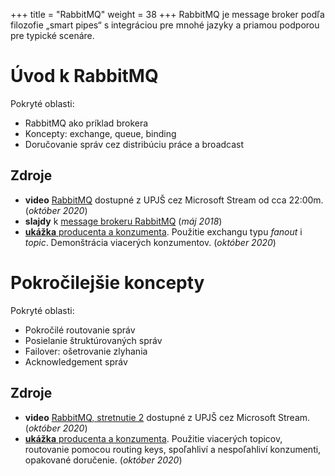 +++
title = "RabbitMQ"
weight = 38
+++
RabbitMQ je message broker podľa filozofie „smart pipes“ s integráciou pre mnohé jazyky a priamou podporou pre typické scenáre.
<!-- more -->

Úvod k RabbitMQ
================

Pokryté oblasti:

- RabbitMQ ako príklad brokera
- Koncepty: exchange, queue, binding
- Doručovanie správ cez distribúciu práce a broadcast

## Zdroje

- **video** [RabbitMQ](https://web.microsoftstream.com/video/657e4fea-bfd1-435e-a652-c848050aa0ac?list=studio) dostupné z UPJŠ cez Microsoft Stream od cca 22:00m. (*október 2020*)
- **slajdy** k [message brokeru RabbitMQ](rabbitmq-esten-2018.pdf) (*máj 2018*)
- [**ukážka** producenta a konzumenta](https://github.com/novotnyr/kopr-rabbitmq-food-2020). Použitie exchangu typu *fanout* i *topic*. Demonštrácia viacerých konzumentov. (*október 2020*)

Pokročilejšie koncepty
=======================

Pokryté oblasti:

- Pokročilé routovanie správ
- Posielanie štruktúrovaných správ
- Failover: ošetrovanie zlyhania
- Acknowledgement správ

## Zdroje

- **video** [RabbitMQ, stretnutie 2](https://web.microsoftstream.com/video/7c3d7295-4683-4568-b4eb-e416858eb2dc?list=studio) dostupné z UPJŠ cez Microsoft Stream. (*október 2020*)
- [**ukážka** producenta a konzumenta](https://github.com/novotnyr/kopr-rabbitmq-money-2020). Použitie viacerých topicov, routovanie pomocou routing keys, spoľahliví a nespoľahliví konzumenti, opakované doručenie. (*október 2020*)
